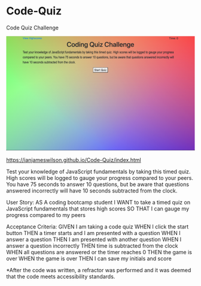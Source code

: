 # Code-Quiz
Code Quiz Challenge

![](assets/images/code_quiz.png)

https://ianjameswilson.github.io/Code-Quiz/index.html

Test your knowledge of JavaScript fundamentals by taking this timed quiz. High scores will be logged to gauge your progress compared to your peers. You have 75 seconds to answer 10 questions, but be aware that questions answered incorrectly will have 10 seconds subtracted from the clock.

User Story:
AS A coding bootcamp student
I WANT to take a timed quiz on JavaScript fundamentals that stores high scores
SO THAT I can gauge my progress compared to my peers

Acceptance Criteria:
GIVEN I am taking a code quiz
WHEN I click the start button
THEN a timer starts and I am presented with a question
WHEN I answer a question
THEN I am presented with another question
WHEN I answer a question incorrectly
THEN time is subtracted from the clock
WHEN all questions are answered or the timer reaches 0
THEN the game is over
WHEN the game is over
THEN I can save my initials and score



*After the code was written, a refractor was performed and it was deemed that the code meets accessibility standards.
